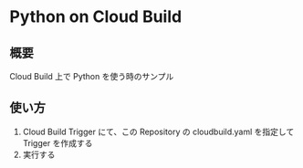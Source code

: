 # Python on Cloud Build

## 概要

Cloud Build 上で Python を使う時のサンプル

## 使い方

1. Cloud Build Trigger にて、この Repository の cloudbuild.yaml を指定して Trigger を作成する
1. 実行する
